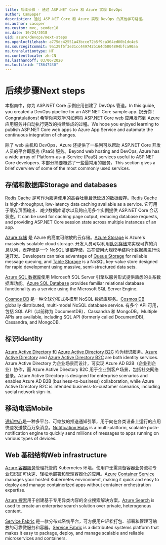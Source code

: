 ```yaml
---
title: 后续步骤 - 通过 ASP.NET Core 和 Azure 实现 DevOps
author: CamSoper
description: 通过 ASP.NET Core 和 Azure 实现 DevOps 的其他学习路径。
ms.author: casoper
ms.custom: mvc, seodec18
ms.date: 10/24/2018
uid: azure/devops/next-steps
ms.openlocfilehash: a775dc42551a43bcce72b5f9ca364ed00b1dc4e6
ms.sourcegitcommit: 9a129f5f3e31cc449742b164d5004894bfca90aa
ms.translationtype: HT
ms.contentlocale: zh-CN
ms.lasthandoff: 03/06/2020
ms.locfileid: "78647430"
---
```

# <a name="next-steps"></a><span data-ttu-id="a2563-103">后续步骤</span><span class="sxs-lookup"><span data-stu-id="a2563-103">Next steps</span></span>

<span data-ttu-id="a2563-104">本指南中，你为 ASP.NET Core 示例应用创建了 DevOps 管道。</span><span class="sxs-lookup"><span data-stu-id="a2563-104">In this guide, you created a DevOps pipeline for an ASP.NET Core sample app.</span></span> <span data-ttu-id="a2563-105">祝贺你！</span><span class="sxs-lookup"><span data-stu-id="a2563-105">Congratulations!</span></span> <span data-ttu-id="a2563-106">希望你喜欢学习如何将 ASP.NET Core web 应用发布到 Azure 应用服务并自动执行更改的持续集成的过程。</span><span class="sxs-lookup"><span data-stu-id="a2563-106">We hope you enjoyed learning to publish ASP.NET Core web apps to Azure App Service and automate the continuous integration of changes.</span></span>

<span data-ttu-id="a2563-107">除了 web 主机和 DevOps，Azure 还提供了一系列可以帮助 ASP.NET Core 开发人员的平台即服务 (PaaS) 服务。</span><span class="sxs-lookup"><span data-stu-id="a2563-107">Beyond web hosting and DevOps, Azure has a wide array of Platform-as-a-Service (PaaS) services useful to ASP.NET Core developers.</span></span> <span data-ttu-id="a2563-108">本部分简要概述了一些最常用的服务。</span><span class="sxs-lookup"><span data-stu-id="a2563-108">This section gives a brief overview of some of the most commonly used services.</span></span>

## <a name="storage-and-databases"></a><span data-ttu-id="a2563-109">存储和数据库</span><span class="sxs-lookup"><span data-stu-id="a2563-109">Storage and databases</span></span>

<span data-ttu-id="a2563-110">[Redis Cache](/azure/redis-cache/) 是​​可作为服务使用的高吞吐量且低延迟的数据缓存。</span><span class="sxs-lookup"><span data-stu-id="a2563-110">[Redis Cache](/azure/redis-cache/) is high-throughput, low-latency data caching available as a service.</span></span> <span data-ttu-id="a2563-111">它可用于缓存页面输出、减少数据库请求以及跨应用多个实例提供 ASP.NET Core 会话状态。</span><span class="sxs-lookup"><span data-stu-id="a2563-111">It can be used for caching page output, reducing database requests, and providing ASP.NET Core session state across multiple instances of an app.</span></span>

<span data-ttu-id="a2563-112">[Azure 存储](/azure/storage/) 是 Azure 的高度可缩放的云存储。</span><span class="sxs-lookup"><span data-stu-id="a2563-112">[Azure Storage](/azure/storage/) is Azure's massively scalable cloud storage.</span></span> <span data-ttu-id="a2563-113">开发人员可以利用[队列存储](/azure/storage/queues/storage-queues-introduction)来实现可靠的消息队列，[表存储](/azure/storage/tables/table-storage-overview)是一个 NoSQL 键值存储，旨在使用大规模半结构化数据集进行快速开发。</span><span class="sxs-lookup"><span data-stu-id="a2563-113">Developers can take advantage of [Queue Storage](/azure/storage/queues/storage-queues-introduction) for reliable message queuing, and [Table Storage](/azure/storage/tables/table-storage-overview) is a NoSQL key-value store designed for rapid development using massive, semi-structured data sets.</span></span>

<span data-ttu-id="a2563-114">[Azure SQL 数据库](/azure/sql-database/)使用 Microsoft SQL Server 引擎以服务形式提供熟悉的关系数据库功能。</span><span class="sxs-lookup"><span data-stu-id="a2563-114">[Azure SQL Database](/azure/sql-database/) provides familiar relational database functionality as a service using the Microsoft SQL Server Engine.</span></span>

<span data-ttu-id="a2563-115">[Cosmos DB](/azure/cosmos-db/) 是一种全球分布式多模型 NoSQL 数据库服务。</span><span class="sxs-lookup"><span data-stu-id="a2563-115">[Cosmos DB](/azure/cosmos-db/) globally distributed, multi-model NoSQL database service.</span></span> <span data-ttu-id="a2563-116">有多个 API 可用，包括 SQL API（以前称为 DocumentDB）、Cassandra 和 MongoDB。</span><span class="sxs-lookup"><span data-stu-id="a2563-116">Multiple APIs are available, including SQL API (formerly called DocumentDB), Cassandra, and MongoDB.</span></span>

## <a name="identity"></a><span data-ttu-id="a2563-117">标识</span><span class="sxs-lookup"><span data-stu-id="a2563-117">Identity</span></span>

<span data-ttu-id="a2563-118">[Azure Active Directory](/azure/active-directory/) 和 [Azure Active Directory B2C](/azure/active-directory-b2c/) 均为标识服务。</span><span class="sxs-lookup"><span data-stu-id="a2563-118">[Azure Active Directory](/azure/active-directory/) and [Azure Active Directory B2C](/azure/active-directory-b2c/) are both identity services.</span></span> <span data-ttu-id="a2563-119">Azure Active Directory 为企业场景而设计，可实现 Azure AD B2B（企业到企业）协作，而 Azure Active Directory B2C 用于企业到客户场景，包括社交网络登录。</span><span class="sxs-lookup"><span data-stu-id="a2563-119">Azure Active Directory is designed for enterprise scenarios and enables Azure AD B2B (business-to-business) collaboration, while Azure Active Directory B2C is intended business-to-customer scenarios, including social network sign-in.</span></span>

## <a name="mobile"></a><span data-ttu-id="a2563-120">移动电话</span><span class="sxs-lookup"><span data-stu-id="a2563-120">Mobile</span></span>

<span data-ttu-id="a2563-121">[通知中心](/azure/notification-hubs/)是一种多平台、可缩放的推送通知引擎，用于向在各类设备上运行的应用快速发送数百万条消息。</span><span class="sxs-lookup"><span data-stu-id="a2563-121">[Notification Hubs](/azure/notification-hubs/) is a multi-platform, scalable push-notification engine to quickly send millions of messages to apps running on various types of devices.</span></span>

## <a name="web-infrastructure"></a><span data-ttu-id="a2563-122">Web 基础结构</span><span class="sxs-lookup"><span data-stu-id="a2563-122">Web infrastructure</span></span>

<span data-ttu-id="a2563-123">[Azure 容器服务](/azure/aks/)管理托管的 Kubernetes 环境，使用户无需具备容器业务流程专业知识即可快速、轻松地部署和管理容器化的应用。</span><span class="sxs-lookup"><span data-stu-id="a2563-123">[Azure Container Service](/azure/aks/) manages your hosted Kubernetes environment, making it quick and easy to deploy and manage containerized apps without container orchestration expertise.</span></span>

<span data-ttu-id="a2563-124">[Azure 搜索](/azure/search/)用于创建基于专用异类内容的企业搜索解决方案。</span><span class="sxs-lookup"><span data-stu-id="a2563-124">[Azure Search](/azure/search/) is used to create an enterprise search solution over private, heterogenous content.</span></span>

<span data-ttu-id="a2563-125">[Service Fabric](/azure/service-fabric/) 是一款分布式系统平台，可方便用户轻松打包、部署和管理可缩放的可靠微服务和容器。</span><span class="sxs-lookup"><span data-stu-id="a2563-125">[Service Fabric](/azure/service-fabric/) is a distributed systems platform that makes it easy to package, deploy, and manage scalable and reliable microservices and containers.</span></span>

